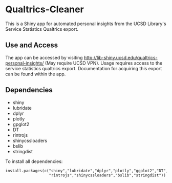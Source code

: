 # Qualtrics-Cleaner
This is a Shiny app for automated personal insights from the UCSD Library's Service Statistics Qualtrics export.

## Use and Access
The app can be accessed by visiting http://lib-shiny.ucsd.edu/qualtrics-personal-insights/ (May require UCSD VPN). Usage requires access to the service statistics qualtrics export. Documentation for acquiring this export can be found within the app. 

## Dependencies
- shiny
- lubridate
- dplyr
- plotly
- gpglot2
- DT
- rintrojs
- shinycssloaders
- bslib
- stringdist

To install all dependencies:
```
install.packages(c("shiny","lubridate","dplyr","plotly","ggplot2","DT",
                   "rintrojs","shinycssloaders","bslib","stringdist"))
```
